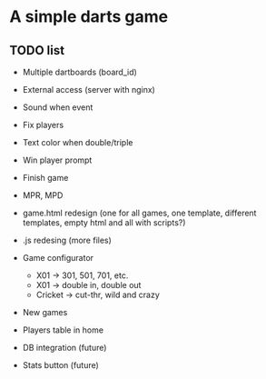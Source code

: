# A simple darts game

## TODO list

- Multiple dartboards (board_id)
- External access (server with nginx)
- Sound when event
- Fix players
- Text color when double/triple
- Win player prompt
- Finish game
- MPR, MPD
- game.html redesign (one for all games, one template, different templates, empty html and all with scripts?)
- .js redesing (more files)
- Game configurator
  - X01 -> 301, 501, 701, etc.
  - X01 -> double in, double out
  - Cricket -> cut-thr, wild and crazy
- New games
- Players table in home

- DB integration (future)
- Stats button (future)